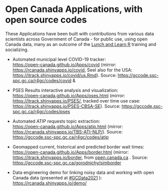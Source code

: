 

# Open Canada Applications, with open source codes 

These Applications have been built with contributions from various data scientists across Government of Canada - for public use, using open Canada data, many as an outcome of the [Lunch and Learn R](https://open-canada.github.io/Use-R/) training and socializing. 

- Automated municipal level COVID-19 tracker:  
<https://open-canada.github.io/Apps/covid> (mirror: https://rcanada.shinyapps.io/covid, Seel also for the USA: https://itrack.shinyapps.io/covid/us.Rmd). Source: https://gccode.ssc-spc.gc.ca/r4gc/codes/covid & 

- PSES Results interactive analysis and visualization:   
<https://open-canada.github.io/Apps/pses.html> (mirror:  https://itrack.shinyapps.io/PSES/, tracked over time use case: https://itrack.shinyapps.io/PSES-CBSA-SE). Source: https://gccode.ssc-spc.gc.ca/r4gc/codes/pses

- Automated ATIP requests topic extraction:   
 <https://open-canada.github.io/Apps/atip.html> (mirror: https://rcanada.shinyapps.io/TBS-ATI-NLP/). Source: https://gccode.ssc-spc.gc.ca/r4gc/codes/atip
 
- Geomapped current, historical and predicted border wait times:    
<https://open-canada.github.io/Apps/border.html> (mirror: https://itrack.shinyapps.io/border, from [open.canada.ca](https://open.canada.ca/en/app/border-wait-time-interactive-tracker-itrack-border#:~:text=Border%20Wait%20Time%20Interactive%20Tracker%20%28iTrack-Border%29%20is%20an,Wait%20Time%20%28BWT%29%20at%20Canadian%20land%20border%20crossings) . Source: https://gccode.ssc-spc.gc.ca/gorodnichy/simborder


- Data engineering demo for linking noisy data  and working with open Canada data (presented at [#GCData2021](https://wiki.gccollab.ca/2021_Data_Conference/Agenda) ):    
https://rcanada.shinyapps.io/demo/
